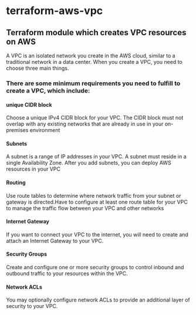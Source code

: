 # terraform-aws-vpc
## Terraform module which creates VPC resources on AWS 

A VPC is an isolated network you create in the AWS cloud, similar to a traditional network in a data center. When you create a VPC, you need to choose three main things. 

### There are some minimum requirements you need to fulfill to create a VPC, which include:

#### unique CIDR block
Choose a unique IPv4 CIDR block for your VPC. The CIDR block must not overlap with any existing networks that are already in use in your on-premises environment

#### Subnets
A subnet is a range of IP addresses in your VPC. A subnet must reside in a single Availability Zone. After you add subnets, you can deploy AWS resources in your VPC

#### Routing
Use route tables to determine where network traffic from your subnet or gateway is directed.Have to configure at least one route table for your VPC to manage the traffic flow between your VPC and other networks

#### Internet Gateway
If you want to connect your VPC to the internet, you will need to create and attach an Internet Gateway to your VPC.

#### Security Groups
Create and configure one or more security groups to control inbound and outbound traffic to your resources within the VPC.

#### Network ACLs
You may optionally configure network ACLs to provide an additional layer of security to your VPC.